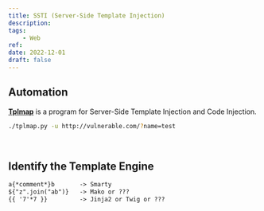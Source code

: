 ```yaml
---
title: SSTI (Server-Side Template Injection)
description: 
tags:
    - Web
ref:
date: 2022-12-01
draft: false
---
```


## Automation

**[Tplmap](https://github.com/epinna/tplmap)** is a program for Server-Side Template Injection and Code Injection.

```sh
./tplmap.py -u http://vulnerable.com/?name=test
```

<br />

## Identify the Template Engine

```txt
a{*comment*}b       -> Smarty
${"z".join("ab")}   -> Mako or ???
{{ '7'*7 }}         -> Jinja2 or Twig or ???
```
